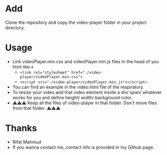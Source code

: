 # Add
Clone the repository and copy the video-player folder in your project directory.

# Usage
- Link videoPlayer.min.css and videoPlayer.min.js files in the head of you html like->
	- `<link rel="stylesheet" href="./video-player/videoPlayer.min.css">`
	- `<script src="./video-player/videoPlayer.min.js"></script>`
- You can find an example in the video.html file of the respiratory.
- To resize your video add that video element inside a div/ span/ whatever works for you and define height/ width/ background color.
- ⚠⚠⚠ Keep all the files of video-player in that folder. Don't move files from that folder. ⚠⚠⚠
# Thanks
- Rifat Mahmud
- If you wanna contact me, contact info is provided in my Github page.
